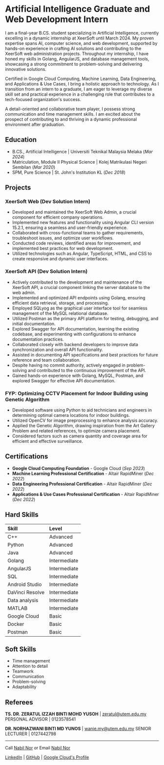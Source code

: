# Artificial Intelligence Graduate and Web Development Intern

I am a final-year B.CS. student specializing in Artificial Intelligence, currently excelling in a dynamic internship at XeerSoft until March 2024. My proven expertise spans AI, computer science, and web development, supported by hands-on experience in crafting AI solutions and contributing to the XeerSoft web administration projects. Throughout my internship, I have honed my skills in Golang, AngularJS, and database management tools, showcasing a strong commitment to problem-solving and delivering innovative solutions.

Certified in Google Cloud Computing, Machine Learning, Data Engineering, and Applications & Use Cases, I bring a holistic approach to technology. As I transition from an intern to a graduate, I am eager to leverage my diverse skill set and practical experience in a challenging role that contributes to a tech-focused organization's success.

A detail-oriented and collaborative team player, I possess strong communication and time management skills. I am excited about the prospect of contributing to and thriving in a dynamic professional environment after graduation.

<!-- [UTeM's Cover Letter](https://drive.google.com/file/d/1d76a9ZgQRlLairH4lP_wGArNDnUFiTkX/view?usp=drive_link) -->

## Education
- B.CS., Artificial Intelligence | Universiti Teknikal Malaysia Melaka (_Mar 2024_)
- Matriculation, Module II Physical Science | Kolej Matrikulasi Negeri Sembilan (_Mar 2020_)
- SPM, Pure Science | St. John's Institution KL (_Dec 2018_)

## Projects
### XeerSoft Web (Dev Solution Intern)
- Developed and maintained the XeerSoft Web Admin, a crucial component for efficient company operations.
- Implemented new features and functionality using Angular CLI version 15.2.1, ensuring a seamless and user-friendly experience.
- Collaborated with cross-functional teams to gather requirements, troubleshoot issues, and optimize user workflows.
- Conducted code reviews, identified areas for improvement, and implemented best practices for web development.
- Utilized technologies such as Angular, TypeScript, HTML, and CSS to create responsive and dynamic user interfaces.

### XeerSoft API (Dev Solution Intern)
- Actively contributed to the development and maintenance of the XeerSoft API, a crucial component linking the server database to the web admin.
- Implemented and optimized API endpoints using Golang, ensuring efficient data retrieval, storage, and processing.
- Employed SQLyog as the graphical user interface tool for seamless management of the MySQL relational database.
- Utilized Postman as the primary API platform for testing, debugging, and initial documentation.
- Explored Swagger for API documentation, learning the existing codebase, and experimenting with configurations to enhance documentation practices.
- Collaborated closely with backend developers to improve data synchronization and overall API functionality.
- Assisted in documenting API specifications and best practices for future reference and team collaboration.
- Despite having no commit authority, actively engaged in problem-solving and contributed to the continuous improvement of the API.
- Gained hands-on experience with Golang, MySQL, Postman, and explored Swagger for effective API documentation.

### FYP: Optimizing CCTV Placement for Indoor Building using Genetic Algorithm
- Developed software using Python to aid technicians and engineers in determining optimal camera locations for indoor buildings.
- Utilized OpenCV for image preprocessing to enhance analysis accuracy.
- Applied the Genetic Algorithm, drawing inspiration from the Art Gallery Problem and related references, to optimize camera placement.
- Considered factors such as camera quantity and coverage area for efficient and effective surveillance.

<!-- ### EziMart -->
<!-- - Developed a mobile application for a Self-Checkout e-Mall with Smart Parking System for Shopping Mall. The system has the features such as Product Assistant, Customer Service Chatbot, and Pay Parking using Android Studio, Firebase, and python. -->

<!-- ### McDonald's® Menu Selection using Genetic Algorithm
<!-- - Developed menu selection using a genetic algorithm (GA) to find the best menu combination for breakfast, lunch, and dinner using the dataset of McDonald’s food calories using C++.

### Round Object Identification
[Project YouTube](https://youtu.be/ZU-yUrgbXfE)
- Experimented with identifying circular objects using Matlab.

### Warehouse Management System
- Developed a warehouse management system that helps the traceability and connectivity of the goods increase and makes the inventory and outfitting records accurately organized using C++ and PHP.

### Hospital Information Management System
- Developed a program that will record and view Covid-19 cases for three districts in Melaka. These three districts which are affected by Covid-19 are Melaka Tengah, Alor Gajah, and Jasin using C++. -->

## Certifications
- __Google Cloud Computing Foundation__ - Google Cloud (_Sep 2023_)
- __Machine Learning Professional Certification__ - Altair RapidMiner (_Dec 2022_)
- __Data Engineering Professional Certification__ - Altair RapidMiner (_Dec 2022_)
- __Applications & Use Cases Professional Certification__ - Altair RapidMiner (_Dec 2022_)

## Hard Skills

| Skill           | Level             |
|:----------------|:------------------|
| C++             | Advanced          |
| Python          | Advanced          |
| Java            | Advanced          |
| Golang          | Intermediate      |
| AngularJS       | Intermediate      |
| SQL             | Intermediate      |
| Android Studio  | Intermediate      |
| DaVinci Resolve | Intermediate      |
| Data analysis   | Intermediate      |
| MATLAB          | Intermediate      |
| Google Cloud    | Basic             |
| Docker          | Basic             |
| Postman         | Basic             |

## Soft Skills
- Time management
- Attention to detail
- Teamwork
- Communication
- Problem-solving
- Adaptability

## Referees

__TS. DR. ZERATUL IZZAH BINTI MOHD YUSOH__ | zeratul@utem.edu.my
PERSONAL ADVISOR | 0123578541

__DR. NORHAZWANI BINTI MD YUNOS__ | wanie.my@utem.edu.my
SENIOR LECTURER | 0127442798

* * *

Call [Nabil Nor](tel:60129739314) or Email [Nabil Nor](mailto:nabilakif6237@gmail.com)

[LinkedIn](https://www.linkedin.com/in/nabilnor774) |
[GitHub](https://github.com/bbill37) |
[Google Cloud's Profile](https://www.cloudskillsboost.google/public_profiles/c3c52fe5-fa9f-4df6-ab2d-5ab4b893b593)
